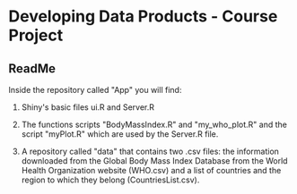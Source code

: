 # Developing Data Products - Course Project
## ReadMe

Inside the repository called "App" you will find:

1. Shiny's basic files ui.R and Server.R

2. The functions scripts "BodyMassIndex.R" and "my_who_plot.R" and the script "myPlot.R" which are used by the Server.R file.

3. A repository called "data" that contains two .csv files: the information downloaded from the Global Body Mass Index Database 
from the World Health Organization website (WHO.csv) and a list of countries and the region to which they belong 
(CountriesList.csv).
